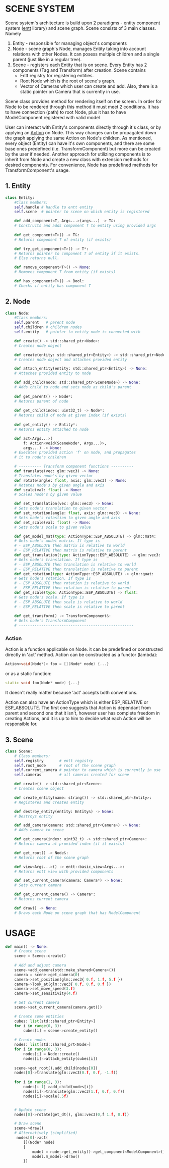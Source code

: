 # SCENE SYSTEM

Scene system's architecture is build upon 2 paradigms - entity component 
system ([entt](https://github.com/skypjack/entt) library) and scene graph. Scene consists of 3 main classes. Namely 
1. Entity - responsible for managing object's components
2. Node - scene graph's Node, manages Entity taking into account relations with other Nodes. It can posess multiple 
children and a single parent (just like in a regular tree).
3. Scene - registers each Entity that is on scene. Every Entity has 2 components (Tag and Transform) after creation.
Scene contains 
   - Entt registry for registering entities.  
   - Root Node which is the root of scene's graph. 
   - Vector of Cameras which user can create and add. Also, there is a static pointer on Camera that is currently in use.
     
Scene class provides method for rendering itself on the screen. In order for Node to be rendered through this method it
must meet 2 conditions. It has to have connection (path) to root Node, plus it has to have ModelComponent registered with 
valid model

User can interact with Entity's components directly through it's class, or by applying an [Action](#action) on Node. 
This way changes can be propagated down the graph applying the same Action on Node's children. As mentioned, every 
object (Entity) can have it's own components, and there are some base ones predefined
(i.e. TransformComponent) but more can be created by the user if needed. Another approach for utilizing components is to
inherit from Node and create a new class with extension methods for desired components. For convenience, Node has
predefined methods for TransformComponent's usage.

## 1. Entity
```Python 
class Entity:
    #Class members:
    self.handle # handle to entt entity
    self.scene  # pointer to scene on which entity is registered

    def add_component<T, Args...>(args...) -> T&:
    # Constructs and adds component T to entity using provided args
    
    def get_component<T>() -> T&:
    # Returns component T of entity (if exists)

    def try_get_component<T>() -> T*:
    # Returns pointer to component T of entity if it exists.
    # Else returns null.

    def remove_component<T>() -> None:
    # Removes component T from entity (if exists)

    def has_component<T>() -> Bool:
    # Checks if entity has component T
```

## 2. Node
```Python 
class Node:
    #Class members:
    self.parent   # parent node
    self.children # children nodes
    self.entity   # pointer to entity node is connected with

    def create() -> std::shared_ptr<Node>:
    # Creates node object

    def create(entity: std::shared_ptr<Entity>) -> std::shared_ptr<Node>:
    # Creates node object and attaches provided entity

    def attach_entity(entity: std::shared_ptr<Entity>) -> None:
    # Attaches provided entity to node

    def add_child(node: std::shared_ptr<SceneNode>) -> None:
    # Adds child to node and sets node as child's parent
    
    def get_parent() -> Node*:
    # Returns parent of node
    
    def get_child(index: uint32_t) -> Node*:
    # Returns child of node at given index (if exists)
    
    def get_entity() -> Entity*:
    # Returns entity attached to node

    def act<Args...>(
        f: Action<void(SceneNode*, Args...)>,
        args...) -> None:
    # Executes provided action 'f' on node, and propagates 
    # it to node's children

    # ---------- Transform component functions ----------
    def translate(vec: glm::vec3) -> None:
    # Translates node's by given vector
    def rotate(angle: float, axis: glm::vec3) -> None:
    # Rotates node's by given angle and axis
    def scale(val: float) -> None:
    # Scales node's by given value

    def set_translation(vec: glm::vec3) -> None:
    # Sets node's translation to given vector
    def set_rotation(angle: float, axis: glm::vec3) -> None:
    # Sets node's rotastion to given angle and axis
    def set_scale(val: float) -> None:
    # Sets node's scale to given value

    def get_model_mat(type: ActionType::ESP_ABSOLUTE) -> glm::mat4:
    # Gets node's model matrix. If type is 
    # - ESP_ABSOLUTE then matrix is relative to world
    # - ESP_RELATIVE then matrix is relative to parent
    def get_translation(type: ActionType::ESP_ABSOLUTE) -> glm::vec3:
    # Gets node's translation. If type is 
    # - ESP_ABSOLUTE then translation is relative to world
    # - ESP_RELATIVE then translation is relative to parent
    def get_rotation(type: ActionType::ESP_ABSOLUTE) -> glm::quat:
    # Gets node's rotation. If type is 
    # - ESP_ABSOLUTE then rotation is relative to world
    # - ESP_RELATIVE then rotation is relative to parent
    def get_scale(type: ActionType::ESP_ABSOLUTE) -> float:
    # Gets node's scale. If type is 
    # - ESP_ABSOLUTE then scale is relative to world
    # - ESP_RELATIVE then scale is relative to parent
    
    def get_transform() -> TransformComponent&:
    # Gets node's TransformComponent
    # ---------------------------------------------------

```

### Action
Action is a function applicable on Node. it can be predefined or constructed directly in 'act' method. Action can be 
constructed as a functor (lambda):
```cpp 
Action<void(Node*)> foo = [](Node* node) {...}
```
or as a static function:
```cpp 
static void foo(Node* node) {...}
```
It doesn't really matter because 'act' accepts both conventions.

Action can also have an ActionType which is either ESP_RELATIVE or ESP_ABSOLUTE. The first one suggests that Action is dependant
from parent and second one that it isn't, however user has complete freedom in creating Actions, and it is up to him to
decide what each Action will be responsible for.

## 3. Scene
```Python 
class Scene:
    # Class members:
    self.registry       # entt registry
    self.root_node      # root of the scene graph
    self.current_camera # pointer to camera which is currently in use
    self.cameras        # all cameras created for scene

    def create() -> std::shared_ptr<Scene>:
    # Creates scene object

    def create_entity(name: string()) -> std::shared_ptr<Entity>:
    # Registeres and creates entity

    def destroy_entity(entity: Entity&) -> None:
    # Destroys entity

    def add_camera(camera: std::shared_ptr<Camera>) -> None:
    # Adds camera to scene

    def get_camera(index: uint32_t) -> std::shared_ptr<Camera>:
    # Returns camera at provided index (if it exists)

    def get_root() -> Node&:
    # Returns root of the scene graph

    def view<Args...>() -> entt::basic_view<Args...>:
    # Returns entt view with provided components

    def set_current_camera(camera: Camera*) -> None:
    # Sets current camera

    def get_current_camera() -> Camera*:
    # Returns current camera

    def draw() -> None:
    # Draws each Node on scene graph that has ModelComponent
```

# USAGE
```Python 
def main() -> None:
    # Create scene
    scene = Scene::create()
    
    # Add and adjust camera
    scene->add_camera(std::make_shared<Camera>())
    camera = scene->get_camera(0)
    camera->set_position(glm::vec3{ 0.f, 1.f, 5.f })
    camera->look_at(glm::vec3{ 0.f, 0.f, 0.f })
    camera->set_move_speed(3.f)
    camera->set_sensitivity(4.f)

    # Set current camera
    scene->set_current_camera(camera.get())

    # Create some entities
    cubes: list[std::shared_ptr<Entity>]
    for i in range(0, 3):
        cubes[i] = scene->create_entity()
    
    # Create nodes
    nodes: list[std::shared_prt<Node>]
    for i in range(0, 3):
        nodes[i] = Node::create()
        nodes[i]->attach_entity(cubes[i])
    
    scene->get_root().add_child(nodes[0])
    nodes[0]->translate(glm::vec3(0.f, 0.f, -1.f))
    
    for i in range(1, 3):
        nodes[i-1]->add_child(nodes[i])
        nodes[i]->translate(glm::vec3(1.f, 0.f, 0.f))
        nodes[i]->scale(.5f)


    # Update scene
    nodes[0]->rotate(get_dt(), glm::vec3(0,f 1.f, 0.f))

    # Draw scene 
    scene->draw()
    # Alternatively (simplified)
     nodes[0]->act(
        [](Node* node)
        {
            model = node->get_entity()->get_component<ModelComponent>()
            model.m_model->draw()
        })
```